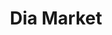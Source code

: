 ---
title: "Dia Market"
url: /ciudad-autonoma-de-buenos-aires/dia-market-nazca/
shop: supermercado
---